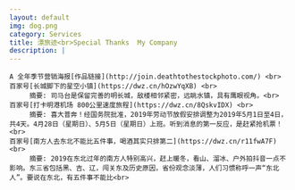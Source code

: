 ```yaml
---
layout: default
img: dog.png
category: Services
title: 漂旅迹<br>Special Thanks  My Company
description: |
---
```

    A 全年季节营销海报[作品链接](http://join.deathtothestockphoto.com/) <br>
    百家号[长城脚下的星空小镇](https://dwz.cn/hOzwYqXB) <br>
         摘要: 司马台是保留完善的明长城，敌楼相邻紧密，远眺水镇，具有鹰眼视角。<br>
    百家号[打卡明港机场 800公里速度旅程](https://dwz.cn/8QskvIDX) <br>
         摘要: 喜大普奔！经国务院批准，2019年劳动节放假安排调整为2019年5月1日至4日，共4天。4月28日（星期日）、5月5日（星期日）上班。听到消息的第一反应，是赶紧抢机票！<br>
    百家号[南方人去东北不能比五件事，喝酒其实只排第二](https://dwz.cn/r11fwA7F) <br>
         摘要: 2019在东北过年的南方人特别高兴，赶上暖冬，看山、溜冰、户外拍抖音一点不影响。东三省包括黑、吉、辽，闯关东及历史原因，省份观念淡薄，人们习惯称呼一声“东北人”。要说在东北，有五件事不能比<br>